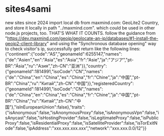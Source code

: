 # sites4sami
new sites since 2024
import local db from maxmind.com: GeoLite2 Country, and store it locally in path "../maxmind.com".
which could be used in other node.js projects, too. THAT'S WHAT IT COUNTS.
follow the guidance from "https://dev.maxmind.com/geoip/geolocate-an-ip/databases/#1-install-the-geoip2-client-library" and using the "Synchronous database opening" way to check visitor's ip, successfully get return like the following lines:
{"continent":{"code":"AS","geonameId":6255147,"names":{"de":"Asien","en":"Asia","es":"Asia","fr":"Asie","ja":"アジア","pt-BR":"Ásia","ru":"Азия","zh-CN":"亚洲"}},"country":{"geonameId":1814991,"isoCode":"CN","names":{"de":"China","en":"China","es":"China","fr":"Chine","ja":"中国","pt-BR":"China","ru":"Китай","zh-CN":"中国"}},"registeredCountry":{"geonameId":1814991,"isoCode":"CN","names":{"de":"China","en":"China","es":"China","fr":"Chine","ja":"中国","pt-BR":"China","ru":"Китай","zh-CN":"中国"},"isInEuropeanUnion":false},"traits":{"isAnonymous":false,"isAnonymousProxy":false,"isAnonymousVpn":false,"isAnycast":false,"isHostingProvider":false,"isLegitimateProxy":false,"isPublicProxy":false,"isResidentialProxy":false,"isSatelliteProvider":false,"isTorExitNode":false,"ipAddress":"xxx.xxx.xxx.xxx","network":"xxx.xxx.0.0/12"}}
